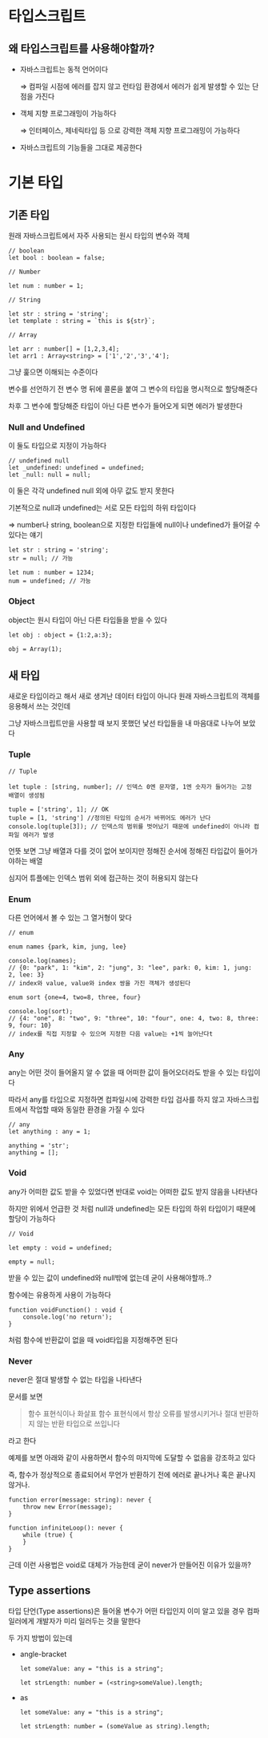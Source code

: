 # 타입스크립트


## 왜 타입스크립트를 사용해야할까?

- 자바스크립트는 동적 언어이다

    ⇒ 컴파일 시점에 에러를 잡지 않고 런타임 환경에서 에러가 쉽게 발생할 수 있는 단점을 가진다

- 객체 지향 프로그래밍이 가능하다

    ⇒ 인터페이스, 제네릭타입 등 으로 강력한 객체 지향 프로그래밍이 가능하다

- 자바스크립트의 기능들을 그대로 제공한다


# 기본 타입

## 기존 타입

원래 자바스크립트에서 자주 사용되는 원시 타입의 변수와 객체

```tsx
// boolean
let bool : boolean = false;

// Number

let num : number = 1;

// String

let str : string = 'string';
let template : string = `this is ${str}`;

// Array

let arr : number[] = [1,2,3,4];
let arr1 : Array<string> = ['1','2','3','4'];
```

그냥 훑으면 이해되는 수준이다

변수를 선언하기 전 변수 명 뒤에 콜론을 붙여 그 변수의 타입을 명시적으로 할당해준다

차후 그 변수에 할당해준 타입이 아닌 다른 변수가 들어오게 되면 에러가 발생한다

### Null and Undefined

이 둘도 타입으로 지정이 가능하다

```tsx
// undefined null
let _undefined: undefined = undefined;
let _null: null = null;
```

이 둘은 각각 undefined null 외에 아무 값도 받지 못한다

기본적으로 null과 undefined는 서로 모든 타입의 하위 타입이다

⇒ number나 string, boolean으로 지정한 타입들에 null이나 undefined가 들어갈 수 있다는 얘기

```tsx
let str : string = 'string';
str = null; // 가능

let num : number = 1234;
num = undefined; // 가능
```

### Object

object는 원시 타입이 아닌 다른 타입들을 받을 수 있다

```tsx
let obj : object = {1:2,a:3};

obj = Array(1);
```

## 새 타입

새로운 타입이라고 해서 새로 생겨난 데이터 타입이 아니다 원래 자바스크립트의 객체를 응용해서 쓰는 것인데

그냥 자바스크립트만을 사용할 때 보지 못했던 낯선 타입들을 내 마음대로 나누어 보았다 

### Tuple

```tsx
// Tuple

let tuple : [string, number]; // 인덱스 0엔 문자열, 1엔 숫자가 들어가는 고정 배열이 생성됨

tuple = ['string', 1]; // OK
tuple = [1, 'string'] //정의된 타입의 순서가 바뀌어도 에러가 난다
console.log(tuple[3]); // 인덱스의 범위를 벗어났기 때문에 undefined이 아니라 컴파일 에러가 발생
```

언뜻 보면 그냥 배열과 다를 것이 없어 보이지만 정해진 순서에 정해진 타입값이 들어가야하는  배열

심지어 튜플에는 인덱스 범위 외에 접근하는 것이 허용되지 않는다

### Enum

다른 언어에서 볼 수 있는 그 열거형이 맞다

```tsx
// enum

enum names {park, kim, jung, lee}

console.log(names);
// {0: "park", 1: "kim", 2: "jung", 3: "lee", park: 0, kim: 1, jung: 2, lee: 3}
// index와 value, value와 index 쌍을 가진 객체가 생성된다

enum sort {one=4, two=8, three, four}

console.log(sort);
// {4: "one", 8: "two", 9: "three", 10: "four", one: 4, two: 8, three: 9, four: 10}
// index를 직접 지정할 수 있으며 지정한 다음 value는 +1씩 늘어난다t
```

### Any

any는 어떤 것이 들어올지 알 수 없을 때 어떠한 값이 들어오더라도 받을 수 있는 타입이다

따라서 any를 타입으로 지정하면 컴파일시에 강력한 타입 검사를 하지 않고 자바스크립트에서 작업할 때와 동일한 환경을 가질 수 있다 

```tsx
// any
let anything : any = 1;

anything = 'str';
anything = [];
```

### Void

any가 어떠한 값도 받을 수 있었다면 반대로 void는 어떠한 값도 받지 않음을 나타낸다

하지만 위에서 언급한 것 처럼 null과 undefined는 모든 타입의 하위 타입이기 때문에 할당이 가능하다

```tsx
// Void

let empty : void = undefined;

empty = null;
```

받을 수 있는 값이 undefined와 null밖에 없는데 굳이 사용해야할까..?

함수에는 유용하게 사용이 가능하다

```tsx
function voidFunction() : void {
    console.log('no return');
}
```

처럼 함수에 반환값이 없을 때 void타입을 지정해주면 된다

### Never

never은 절대 발생할 수 없는 타입을 나타낸다

문서를 보면

> 함수 표현식이나 화살표 함수 표현식에서 항상 오류를 발생시키거나 절대 반환하지 않는 반환 타입으로 쓰입니다

라고 한다

예제를 보면 아래와 같이 사용하면서 함수의 마지막에 도달할 수 없음을 강조하고 있다

즉, 함수가 정상적으로 종료되어서 무언가 반환하기 전에 에러로 끝나거나 혹은 끝나지 않거나.

```tsx
function error(message: string): never {
    throw new Error(message);
}

function infiniteLoop(): never {
    while (true) {
    }
}
```

근데 이런 사용법은 void로 대체가 가능한데 굳이 never가 만들어진 이유가 있을까?

## Type assertions

타입 단언(Type assertions)은 들어올 변수가 어떤 타입인지 이미 알고 있을 경우 컴파일러에게 개발자가 미리 일러두는 것을 말한다

두 가지 방법이 있는데

- angle-bracket

    ```tsx
    let someValue: any = "this is a string";

    let strLength: number = (<string>someValue).length;
    ```

- as

    ```tsx
    let someValue: any = "this is a string";

    let strLength: number = (someValue as string).length;
    ```
